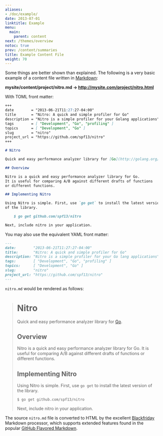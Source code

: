 ```yaml
---
aliases:
- /doc/example/
date: 2013-07-01
linktitle: Example
menu:
  main:
    parent: content
next: /themes/overview
notoc: true
prev: /content/summaries
title: Example Content File
weight: 70
---
```


Some things are better shown than explained. The following is a very basic example of a content file written in [Markdown](https://help.github.com/articles/github-flavored-markdown/):

**mysite/content/project/nitro.md → http://mysite.com/project/nitro.html**

With TOML front matter:

```markdown
+++
date        = "2013-06-21T11:27:27-04:00"
title       = "Nitro: A quick and simple profiler for Go"
description = "Nitro is a simple profiler for your Golang applications"
tags        = [ "Development", "Go", "profiling" ]
topics      = [ "Development", "Go" ]
slug        = "nitro"
project_url = "https://github.com/spf13/nitro"
+++

# Nitro

Quick and easy performance analyzer library for [Go](http://golang.org/).

## Overview

Nitro is a quick and easy performance analyzer library for Go.
It is useful for comparing A/B against different drafts of functions
or different functions.

## Implementing Nitro

Using Nitro is simple. First, use `go get` to install the latest version
of the library.

    $ go get github.com/spf13/nitro

Next, include nitro in your application.
```

You may also use the equivalent YAML front matter:

```markdown
---
date:        "2013-06-21T11:27:27-04:00"
title:       "Nitro: A quick and simple profiler for Go"
description: "Nitro is a simple profiler for your Go lang applications"
tags:        [ "Development", "Go", "profiling" ]
topics:      [ "Development", "Go" ]
slug:        "nitro"
project_url: "https://github.com/spf13/nitro"
---
```

`nitro.md` would be rendered as follows:

> # Nitro
>
> Quick and easy performance analyzer library for [Go](http://golang.org/).
>
> ## Overview
>
> Nitro is a quick and easy performance analyzer library for Go.
> It is useful for comparing A/B against different drafts of functions
> or different functions.
>
> ## Implementing Nitro
>
> Using Nitro is simple. First, use `go get` to install the latest version
> of the library.
>
>     $ go get github.com/spf13/nitro
>
> Next, include nitro in your application.

The source `nitro.md` file is converted to HTML by the excellent
[Blackfriday](https://github.com/russross/blackfriday) Markdown processor,
which supports extended features found in the popular
[GitHub Flavored Markdown](https://help.github.com/articles/github-flavored-markdown/).

